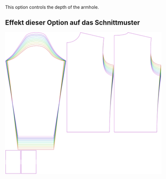 
This option controls the depth of the armhole.


## Effekt dieser Option auf das Schnittmuster
![This image shows the effect of this option by superimposing several variants that have a different value for this option](sven_armholedepthfactor_sample.svg "Effect of this option on the pattern")
